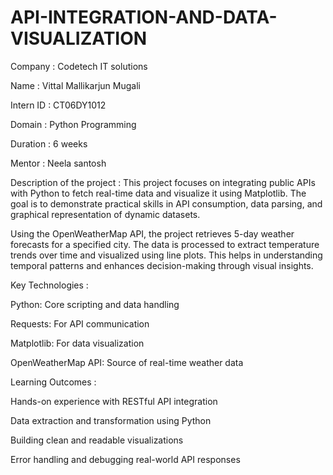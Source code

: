 # API-INTEGRATION-AND-DATA-VISUALIZATION

Company : Codetech IT solutions

Name : Vittal Mallikarjun Mugali

Intern ID : CT06DY1012

Domain : Python Programming

Duration : 6 weeks

Mentor : Neela santosh


Description of the project :
This project focuses on integrating public APIs with Python to fetch real-time data and visualize it using Matplotlib. The goal is to demonstrate practical skills in API consumption, data parsing, and graphical representation of dynamic datasets.

Using the OpenWeatherMap API, the project retrieves 5-day weather forecasts for a specified city. The data is processed to extract temperature trends over time and visualized using line plots. This helps in understanding temporal patterns and enhances decision-making through visual insights.

Key Technologies : 

Python: Core scripting and data handling

Requests: For API communication

Matplotlib: For data visualization

OpenWeatherMap API: Source of real-time weather data

Learning Outcomes : 

Hands-on experience with RESTful API integration

Data extraction and transformation using Python

Building clean and readable visualizations

Error handling and debugging real-world API responses

